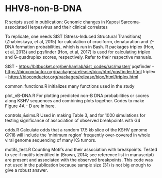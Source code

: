 # HHV8-non-B-DNA
R scripts used in publication: Genomic changes in Kaposi Sarcoma-associated Herpesvirus and their clinical correlates

To replicate, one needs SIST (Stress-Induced Structural Transitions) (Zhabinskaya, et al, 2015) for calculation of cruciform, denaturation and Z-DNA formation probabilities, which is run in Bash. R packages triplex (Hon, et al, 2013) and pqsfinder (Hon, et al, 2017) is used for calculating triplex and G-quadruplex scores, respectively. Refer to their respective manuals.

SIST - https://bitbucket.org/benhamlab/sist_codes/src/master/
pqsfinder - https://bioconductor.org/packages/release/bioc/html/pqsfinder.html
triplex - https://bioconductor.org/packages/release/bioc/html/triplex.html

common_functions.R
initializes many functions used in the study

plot_nB-DNA.R
For plotting predicted non-B DNA probabilities or scores along KSHV sequences and combining plots together. Codes to make Figure 4A - D are in here.

controls_&sims.R
Used in making Table 3, and for 1000 simulations for testing significance of association of observed breakpoints with G4

odds.R
Calculate odds that a random 17.5 kb slice of the KSHV genome GK18 will include the 'minimum region' frequently over-covered in whole viral genome sequencing of many KS tumors.

motifs_test.R
Counting Motifs and their association with breakpoints. Tested to see if motifs identified in (Brown, 2014; see reference list in manuscript) are present and associated with the observed breakpoints. This code was not used in the publication because sample size (31) is not big enough to give a robust answer.
